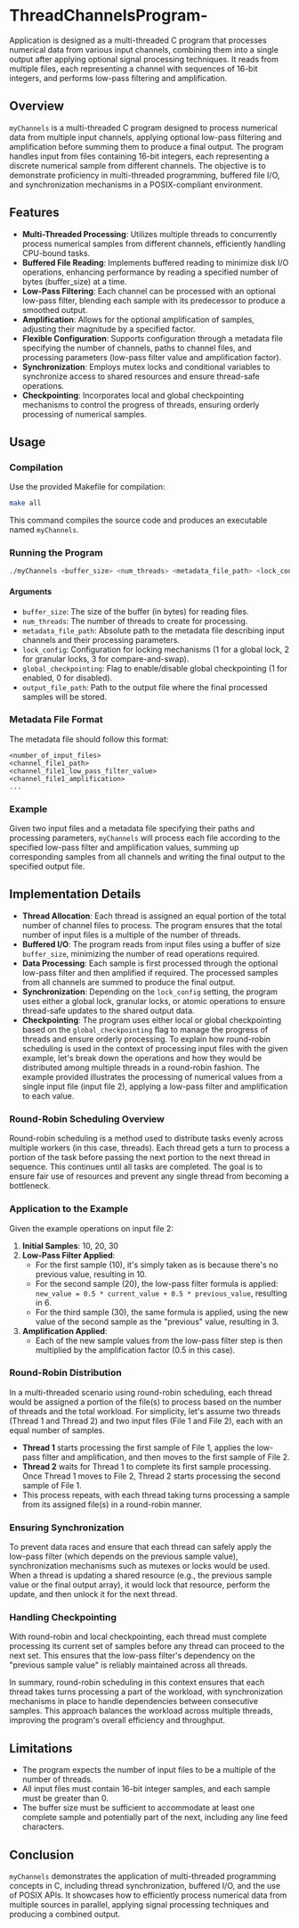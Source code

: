 # ThreadChannelsProgram-
Application is designed as a multi-threaded C program that processes numerical data from various input channels, combining them into a single output after applying optional signal processing techniques. It reads from multiple files, each representing a channel with sequences of 16-bit integers, and performs low-pass filtering and amplification.

## Overview

`myChannels` is a multi-threaded C program designed to process numerical data from multiple input channels, applying optional low-pass filtering and amplification before summing them to produce a final output. The program handles input from files containing 16-bit integers, each representing a discrete numerical sample from different channels. The objective is to demonstrate proficiency in multi-threaded programming, buffered file I/O, and synchronization mechanisms in a POSIX-compliant environment.

## Features

- **Multi-Threaded Processing**: Utilizes multiple threads to concurrently process numerical samples from different channels, efficiently handling CPU-bound tasks.
- **Buffered File Reading**: Implements buffered reading to minimize disk I/O operations, enhancing performance by reading a specified number of bytes (buffer_size) at a time.
- **Low-Pass Filtering**: Each channel can be processed with an optional low-pass filter, blending each sample with its predecessor to produce a smoothed output.
- **Amplification**: Allows for the optional amplification of samples, adjusting their magnitude by a specified factor.
- **Flexible Configuration**: Supports configuration through a metadata file specifying the number of channels, paths to channel files, and processing parameters (low-pass filter value and amplification factor).
- **Synchronization**: Employs mutex locks and conditional variables to synchronize access to shared resources and ensure thread-safe operations.
- **Checkpointing**: Incorporates local and global checkpointing mechanisms to control the progress of threads, ensuring orderly processing of numerical samples.

## Usage

### Compilation

Use the provided Makefile for compilation:

```sh
make all
```

This command compiles the source code and produces an executable named `myChannels`.

### Running the Program

```sh
./myChannels <buffer_size> <num_threads> <metadata_file_path> <lock_config> <global_checkpointing> <output_file_path>
```

#### Arguments

- `buffer_size`: The size of the buffer (in bytes) for reading files.
- `num_threads`: The number of threads to create for processing.
- `metadata_file_path`: Absolute path to the metadata file describing input channels and their processing parameters.
- `lock_config`: Configuration for locking mechanisms (1 for a global lock, 2 for granular locks, 3 for compare-and-swap).
- `global_checkpointing`: Flag to enable/disable global checkpointing (1 for enabled, 0 for disabled).
- `output_file_path`: Path to the output file where the final processed samples will be stored.

### Metadata File Format

The metadata file should follow this format:

```
<number_of_input_files>
<channel_file1_path>
<channel_file1_low_pass_filter_value>
<channel_file1_amplification>
...
```

### Example

Given two input files and a metadata file specifying their paths and processing parameters, `myChannels` will process each file according to the specified low-pass filter and amplification values, summing up corresponding samples from all channels and writing the final output to the specified output file.

## Implementation Details

- **Thread Allocation**: Each thread is assigned an equal portion of the total number of channel files to process. The program ensures that the total number of input files is a multiple of the number of threads.
- **Buffered I/O**: The program reads from input files using a buffer of size `buffer_size`, minimizing the number of read operations required.
- **Data Processing**: Each sample is first processed through the optional low-pass filter and then amplified if required. The processed samples from all channels are summed to produce the final output.
- **Synchronization**: Depending on the `lock_config` setting, the program uses either a global lock, granular locks, or atomic operations to ensure thread-safe updates to the shared output data.
- **Checkpointing**: The program uses either local or global checkpointing based on the `global_checkpointing` flag to manage the progress of threads and ensure orderly processing.
To explain how round-robin scheduling is used in the context of processing input files with the given example, let's break down the operations and how they would be distributed among multiple threads in a round-robin fashion. The example provided illustrates the processing of numerical values from a single input file (input file 2), applying a low-pass filter and amplification to each value.

### Round-Robin Scheduling Overview

Round-robin scheduling is a method used to distribute tasks evenly across multiple workers (in this case, threads). Each thread gets a turn to process a portion of the task before passing the next portion to the next thread in sequence. This continues until all tasks are completed. The goal is to ensure fair use of resources and prevent any single thread from becoming a bottleneck.

### Application to the Example

Given the example operations on input file 2:

1. **Initial Samples**: 10, 20, 30
2. **Low-Pass Filter Applied**:
   - For the first sample (10), it's simply taken as is because there's no previous value, resulting in 10.
   - For the second sample (20), the low-pass filter formula is applied: `new_value = 0.5 * current_value + 0.5 * previous_value`, resulting in 6.
   - For the third sample (30), the same formula is applied, using the new value of the second sample as the "previous" value, resulting in 3.
3. **Amplification Applied**:
   - Each of the new sample values from the low-pass filter step is then multiplied by the amplification factor (0.5 in this case).

### Round-Robin Distribution

In a multi-threaded scenario using round-robin scheduling, each thread would be assigned a portion of the file(s) to process based on the number of threads and the total workload. For simplicity, let's assume two threads (Thread 1 and Thread 2) and two input files (File 1 and File 2), each with an equal number of samples.

- **Thread 1** starts processing the first sample of File 1, applies the low-pass filter and amplification, and then moves to the first sample of File 2.
- **Thread 2** waits for Thread 1 to complete its first sample processing. Once Thread 1 moves to File 2, Thread 2 starts processing the second sample of File 1.
- This process repeats, with each thread taking turns processing a sample from its assigned file(s) in a round-robin manner.

### Ensuring Synchronization

To prevent data races and ensure that each thread can safely apply the low-pass filter (which depends on the previous sample value), synchronization mechanisms such as mutexes or locks would be used. When a thread is updating a shared resource (e.g., the previous sample value or the final output array), it would lock that resource, perform the update, and then unlock it for the next thread.

### Handling Checkpointing

With round-robin and local checkpointing, each thread must complete processing its current set of samples before any thread can proceed to the next set. This ensures that the low-pass filter's dependency on the "previous sample value" is reliably maintained across all threads.

In summary, round-robin scheduling in this context ensures that each thread takes turns processing a part of the workload, with synchronization mechanisms in place to handle dependencies between consecutive samples. This approach balances the workload across multiple threads, improving the program's overall efficiency and throughput.

## Limitations

- The program expects the number of input files to be a multiple of the number of threads.
- All input files must contain 16-bit integer samples, and each sample must be greater than 0.
- The buffer size must be sufficient to accommodate at least one complete sample and potentially part of the next, including any line feed characters.

## Conclusion

`myChannels` demonstrates the application of multi-threaded programming concepts in C, including thread synchronization, buffered I/O, and the use of POSIX APIs. It showcases how to efficiently process numerical data from multiple sources in parallel, applying signal processing techniques and producing a combined output.
